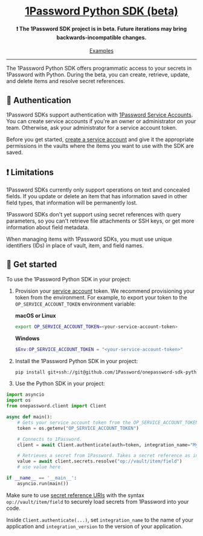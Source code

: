 <p align="center">
  <a href="https://1password.com">
      <h1 align="center">1Password Python SDK (beta)</h1>
  </a>
</p>

<p align="center">
 <h4 align="center"> ❗ The 1Password SDK project is in beta. Future iterations may bring backwards-incompatible changes.</h4>
</p>

<p align="center">
  <a href="https://github.com/1Password/onepassword-sdk-python/tree/main/example">Examples</a>
<br/>

---

The 1Password Python SDK offers programmatic access to your secrets in 1Password with Python. During the beta, you can create, retrieve, update, and delete items and resolve secret references.

## 🔑 Authentication

1Password SDKs support authentication with [1Password Service Accounts](https://developer.1password.com/docs/service-accounts/get-started/). You can create service accounts if you're an owner or administrator on your team. Otherwise, ask your administrator for a service account token.

Before you get started, [create a service account](https://developer.1password.com/docs/service-accounts/get-started/#create-a-service-account) and give it the appropriate permissions in the vaults where the items you want to use with the SDK are saved.

## ❗ Limitations

1Password SDKs currently only support operations on text and concealed fields. If you update or delete an item that has information saved in other field types, that information will be permanently lost.

1Password SDKs don't yet support using secret references with query parameters, so you can't retrieve file attachments or SSH keys, or get more information about field metadata.

When managing items with 1Password SDKs, you must use unique identifiers (IDs) in place of vault, item, and field names.

## 🚀 Get started

To use the 1Password Python SDK in your project:

1. Provision your [service account](#authentication) token. We recommend provisioning your token from the environment. For example, to export your token to the `OP_SERVICE_ACCOUNT_TOKEN` environment variable:

   **macOS or Linux**

   ```bash
   export OP_SERVICE_ACCOUNT_TOKEN=<your-service-account-token>
   ```

   **Windows**

   ```powershell
   $Env:OP_SERVICE_ACCOUNT_TOKEN = "<your-service-account-token>"
   ```

2. Install the 1Password Python SDK in your project:

   ```bash
   pip install git+ssh://git@github.com/1Password/onepassword-sdk-python.git@v0.1.0-beta.5
   ```

3. Use the Python SDK in your project:

```python
import asyncio
import os
from onepassword.client import Client

async def main():
    # Gets your service account token from the OP_SERVICE_ACCOUNT_TOKEN environment variable.
    token = os.getenv("OP_SERVICE_ACCOUNT_TOKEN")

    # Connects to 1Password.
    client = await Client.authenticate(auth=token, integration_name="My 1Password Integration", integration_version="v1.0.0")

    # Retrieves a secret from 1Password. Takes a secret reference as input and returns the secret to which it points.
    value = await client.secrets.resolve("op://vault/item/field")
    # use value here

if __name__ == '__main__':
    asyncio.run(main())

```

Make sure to use [secret reference URIs](https://developer.1password.com/docs/cli/secrets-reference-syntax/) with the syntax `op://vault/item/field` to securely load secrets from 1Password into your code.

Inside `Client.authenticate(...)`, set `integration_name` to the name of your application and `integration_version` to the version of your application.
